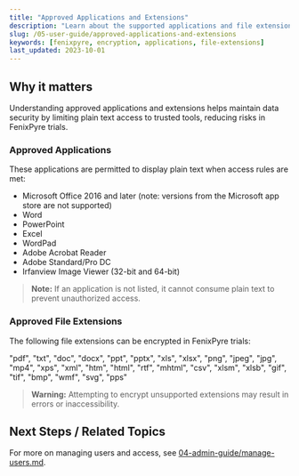 ```yaml
---
title: "Approved Applications and Extensions"
description: "Learn about the supported applications and file extensions for encrypting files in FenixPyre to ensure secure data handling during trials."
slug: /05-user-guide/approved-applications-and-extensions
keywords: [fenixpyre, encryption, applications, file-extensions]
last_updated: 2023-10-01
---
```


## Why it matters
Understanding approved applications and extensions helps maintain data security by limiting plain text access to trusted tools, reducing risks in FenixPyre trials.

### Approved Applications
These applications are permitted to display plain text when access rules are met:

- Microsoft Office 2016 and later (note: versions from the Microsoft app store are not supported)
- Word
- PowerPoint
- Excel
- WordPad
- Adobe Acrobat Reader
- Adobe Standard/Pro DC
- Irfanview Image Viewer (32-bit and 64-bit)

> **Note:** If an application is not listed, it cannot consume plain text to prevent unauthorized access.

### Approved File Extensions
The following file extensions can be encrypted in FenixPyre trials:

"pdf", "txt", "doc", "docx", "ppt", "pptx", "xls", "xlsx", "png", "jpeg", "jpg", "mp4", "xps", "xml", "htm", "html", "rtf", "mhtml", "csv", "xlsm", "xlsb", "gif", "tif", "bmp", "wmf", "svg", "pps"

> **Warning:** Attempting to encrypt unsupported extensions may result in errors or inaccessibility.

## Next Steps / Related Topics
For more on managing users and access, see [04-admin-guide/manage-users.md](../04-admin-guide/manage-users.md).